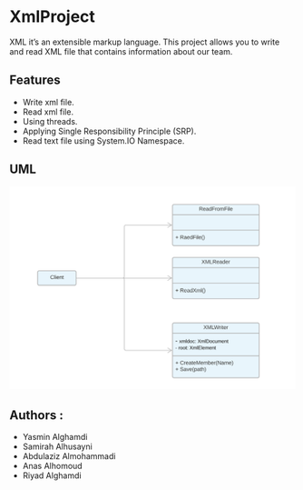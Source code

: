 # XmlProject

XML it’s an extensible markup language. This project allows you to write and read XML file that contains information about our team.


## Features

- Write xml file.
- Read xml file.
 - Using threads.
 - Applying Single Responsibility Principle (SRP).
 - Read text file using System.IO Namespace.




## UML
<img src = "UML_XML.png">


## Authors :

- Yasmin Alghamdi
- Samirah Alhusayni
- Abdulaziz Almohammadi
- Anas Alhomoud
- Riyad Alghamdi